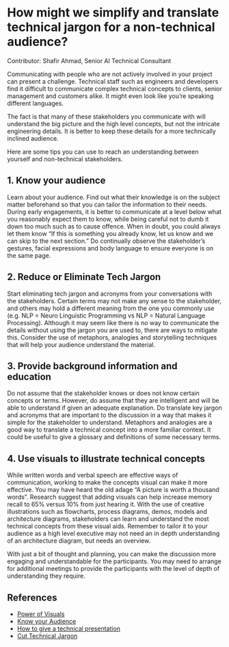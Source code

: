 # How might we simplify and translate technical jargon for a non-technical audience?
Contributor: Shafir Ahmad, Senior AI Technical Consultant

Communicating with people who are not actively involved in your project can present a challenge. Technical staff such as engineers and developers find it difficult to communicate complex technical concepts to clients, senior management and customers alike. It might even look like you’re speaking different languages.

The fact is that many of these stakeholders you communicate with will understand the big picture and the high level concepts, but not the intricate engineering details. It is better to keep these details for a more technically inclined audience. 

Here are some tips you can use to reach an understanding between yourself and non-technical stakeholders.

## 1. Know your audience

Learn about your audience. Find out what their knowledge is on the subject matter beforehand so that you can tailor the information to their needs. During early engagements, it is better to communicate at a level below what you reasonably expect them to know, while being careful not to dumb it down too much such as to cause offence. When in doubt, you could always let them know “If this is something you already know, let us know and we can skip to the next section.” Do continually observe the stakeholder’s gestures, facial expressions and body language to ensure everyone is on the same page. 

## 2. Reduce or Eliminate Tech Jargon

Start eliminating tech jargon and acronyms from your conversations with the stakeholders. Certain terms may not make any sense to the stakeholder, and others may hold a different meaning from the one you commonly use (e.g. NLP = Neuro Linguistic Programming vs NLP = Natural Language Processing). Although it may seem like there is no way to communicate the details without using the jargon you are used to, there are ways to mitigate this. Consider the use of metaphors, analogies and storytelling techniques that will help your audience understand the material. 

## 3. Provide background information and education

Do not assume that the stakeholder knows or does not know certain concepts or terms. However, do assume that they are intelligent and will be able to understand if given an adequate explanation. Do translate key jargon and acronyms that are important to the discussion in a way that makes it simple for the stakeholder to understand. Metaphors and analogies are a good way to translate a technical concept into a more familiar context. It could be useful to give a glossary and definitions of some necessary terms.

## 4. Use visuals to illustrate technical concepts

While written words and verbal speech are effective ways of communication, working to make the concepts visual can make it more effective. You may have heard the old adage “A picture is worth a thousand words”. Research suggest that adding visuals can help increase memory recall to 65% versus 10% from just hearing it. With the use of creative illustrations such as flowcharts, process diagrams, demos, models and architecture diagrams, stakeholders can learn and understand the most technical concepts from these visual aids. Remember to tailor it to your audience as a high level executive may not need an in depth understanding of an architecture diagram, but needs an overview.

With just a bit of thought and planning, you can make the discussion more engaging and understandable for the participants. You may need to arrange for additional meetings to provide the participants with the level of depth of understanding they require. 

## References

-	[Power of Visuals](https://www.shiftelearning.com/blog/bid/350326/studies-confirm-the-power-of-visuals-in-elearning)
-	[Know your Audience](https://www.duarte.com/presenting-skills-know-your-presentation-audience/)
-	[How to give a technical presentation]( https://homes.cs.washington.edu/~mernst/advice/giving-talk.html)
-	[Cut Technical Jargon]( https://www.business.com/articles/cut-the-code-why-speaking-in-technical-jargon-is-not-making-you-look-smarter/)
